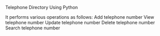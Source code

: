Telephone Directory Using Python

It performs various operations as follows:
Add telephone number
View telephone number
Update telephone number
Delete telephone number
Search telephone number